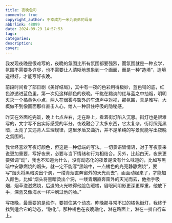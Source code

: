 ```yaml
---
title: 夜晚色彩
comments: true
copyright_author: 不幸成为一米九表弟的母亲
abbrlink: 48899
date: 2024-09-29 14:57:53
tags:
categories:
description:
cover:
---
```



我发现夜晚是很难写的，夜晚的氛围比所有氛围都要强烈，而氛围就是一种玄学，氛围不需要多详尽，也不需要让人清晰地想象到一个画面，而是一种“造境”，造境造得好，才能写好夜晚。


前段时间看了部日剧《美好结局》，其中有一夜的色彩用得极妙，蓝色铺的底，红色渗透进蓝色里，第一次见这样颜色的夜晚。千紘在黯淡的红与蓝之中抽烟，明明灭灭一个橘黄色小点，两人在烟雾与窗外的车流声中对视，那氛围，真是难写，大概做不到像画面那样直击人心，给人一种屏住呼吸的隐秘感。


昨天在外面吃完饭，晚上七点左右，走在路上，看着街灯陷入沉思。街灯也是很难写的，文字写不出实际感受的半分。夜晚融合了太多东西，它太复杂，街灯照亮黑暗，太亮了又违背人生理规律，这里矛盾又曲折，并不是单纯的写景就能写出夜晚之氛围的。


我曾经喜欢写夜灯颜色，但这是一种低端的写法。一切景语皆情语，对于写夜景来说更加重要，写好夜景，必要与当下情绪和行为相结合。另外，比起白天，夜景更要强调“动”，我也不知道为什么，没有动态化的夜景是没有什么味道的，比如写黑暗中安静燃烧的烟头，就一定不能写“黑暗中，一点橘色的光亮静静燃烧”，要写“烟头将黑暗烫出个洞，一缕青烟直奔窗外的天光而去”，画面动起来了，才能加入颜色，比如“烟头将黑暗烫出个洞，一缕青烟直奔窗外的天光而去，他抬手吸烟，烟草滋滋燃烧，后退的火光映得他脸色暖橘，眉眼间阴影更深更厚重，他放下手，深蓝又像海水一样冲刷过他的脸。”


写夜晚，最重要的是动作，要抓住某个动态。昨晚那寻常不过的橘色街灯，我终于找到适合它的动态，“融化”。那种橘色在夜晚融化，淋在路面上，淋在一排自行车上。
